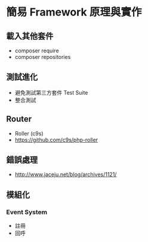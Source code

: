 簡易 Framework 原理與實作
===============

載入其他套件
----------

* composer require
* composer repositories

測試進化
----------

* 避免測試第三方套件 Test Suite
* 整合測試

Router
-----------
* Roller (c9s)
* https://github.com/c9s/php-roller

錯誤處理
-------
* http://www.jaceju.net/blog/archives/1121/

模組化
-----------

### Event System

* 註冊
* 回呼
